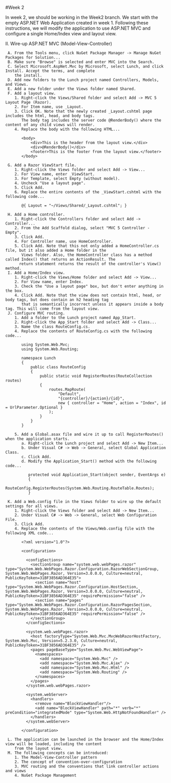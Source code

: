 #Week 2

In week 2, we should be working in the Week2 branch. We start with the empty ASP.NET Web Application created in
week 1. Following these instructions, we will modify the application to use ASP.NET MVC and configure a single
Home/Index view and layout view.

II.  Wire-up ASP.NET MVC (Model-View-Controller)
   	 
     A. From the Tools menu, click NuGet Package Manager -> Manage NuGet Packages for Solution...
	 B. Make sure "Browse" is selected and enter MVC into the Search.
	 C. Select Microsoft.AspNet.Mvc by Microsoft, select Lunch, and click Install. Accept the terms, and complete
	    the install.
     D. Add new folders to the Lunch project named Controllers, Models, and Views.
	 E. Add a new folder under the Views folder named Shared.
	 F. Add a layout view.
	    1. Right-click the Views/Shared folder and select Add -> MVC 5 Layout Page (Razor).
	    2. For Item name, use _Layout.
	    3. Click OK. Note that the newly created _Layout.cshtml page includes the html, head, and body tags.
	       The body tag includes the server code @RenderBody() where the content of any child views will render.
	    4. Replace the body with the following HTML...
	 
	       <body>
               <div>This is the header from the layout view.</div>
               <div>@RenderBody()</div>
               <footer>This is the footer from the layout view.</footer>
           </body>
	 	  
	 G. Add a Razor ViewStart file.
	    1. Right-click the Views folder and select Add -> View...
	    2. For View name, enter _ViewStart.
	    3. For Template, select Empty (without model).
	    4. Uncheck "Use a layout page".
	    5. Click Add.
	    6. Replace the entire contents of the _ViewStart.cshtml with the following code...
	   
	       @{ Layout = "~/Views/Shared/_Layout.cshtml"; }
	 
	 H. Add a Home controller.
	    1. Right-click the Controllers folder and select Add -> Controller...
	    2. From the Add Scaffold dialog, select "MVC 5 Controller - Empty".
	    3. Click Add.
	    4. For Controller name, use HomeController.
	    5. Click Add. Note that this not only added a HomeController.cs file, but it also added a Home folder in the
	       Views folder. Also, the HomeController class has a method called Index() that returns an ActionResult. The
	 	  return statement returns the result of the controller's View() method.
	 I. Add a Home/Index view.
	    1. Right-click the Views/Home folder and select Add -> View...
	    2. For View name, enter Index.
	    3. Check the "Use a layout page" box, but don't enter anything in the box.
	    4. Click Add. Note that the view does not contain html, head, or body tags, but does contain an h2 heading tag
	       that is semantically incorrect unless it appears inside a body tag. This will come from the layout view.
	 J. Configure MVC routing.
	    1. Add a folder to the Lunch project named App_Start.
	    2. Right-click the App_Start folder and select Add -> Class...
	    3. Name the class RouteConfig.cs.
        4. Replace the contents of RouteConfig.cs with the following code...
	 
	       using System.Web.Mvc;
           using System.Web.Routing;
           
           namespace Lunch
           {
               public class RouteConfig
               {
                   public static void RegisterRoutes(RouteCollection routes)
                   {
                       routes.MapRoute(
                           "Default",
                           "{controller}/{action}/{id}",
                           new { controller = "Home", action = "Index", id = UrlParameter.Optional }
                       );
                   }
               }
           }
	 
	    5. Add a Global.asax file and wire it up to call RegisterRoutes() when the application starts.
	 	   a. Right-click the Lunch project and select Add -> New Item...
	 	   b. Under Visual C# -> Web -> General, select Global Application Class.
	 	   c. Click Add.
	 	   d. Modify the Application_Start() method with the following code...
	 
	 	      protected void Application_Start(object sender, EventArgs e)
              {
                  RouteConfig.RegisterRoutes(System.Web.Routing.RouteTable.Routes);
              }
	 
	 K. Add a Web.config file in the Views folder to wire up the default settings for all views.
	    1. Right-click the Views folder and select Add -> New Item...
	    2. Under Visual C# -> Web -> General, select Web Configuration File.
	    3. Click Add.
	    4. Replace the contents of the Views/Web.config file with the following XML code...
	 
           <?xml version="1.0"?>
           
           <configuration>
             
             <configSections>
               <sectionGroup name="system.web.webPages.razor" type="System.Web.WebPages.Razor.Configuration.RazorWebSectionGroup, System.Web.WebPages.Razor, Version=3.0.0.0, Culture=neutral, PublicKeyToken=31BF3856AD364E35">
                 <section name="host" type="System.Web.WebPages.Razor.Configuration.HostSection, System.Web.WebPages.Razor, Version=3.0.0.0, Culture=neutral, PublicKeyToken=31BF3856AD364E35" requirePermission="false" />
                 <section name="pages" type="System.Web.WebPages.Razor.Configuration.RazorPagesSection, System.Web.WebPages.Razor, Version=3.0.0.0, Culture=neutral, PublicKeyToken=31BF3856AD364E35" requirePermission="false" />
               </sectionGroup>
             </configSections>
           
             <system.web.webPages.razor>
               <host factoryType="System.Web.Mvc.MvcWebRazorHostFactory, System.Web.Mvc, Version=5.2.3.0, Culture=neutral, PublicKeyToken=31BF3856AD364E35" />
               <pages pageBaseType="System.Web.Mvc.WebViewPage">
                 <namespaces>
                   <add namespace="System.Web.Mvc" />
                   <add namespace="System.Web.Mvc.Ajax" />
                   <add namespace="System.Web.Mvc.Html" />
                   <add namespace="System.Web.Routing" />
                 </namespaces>
               </pages>
             </system.web.webPages.razor>
           
             <system.webServer>
               <handlers>
                 <remove name="BlockViewHandler"/>
                 <add name="BlockViewHandler" path="*" verb="*" preCondition="integratedMode" type="System.Web.HttpNotFoundHandler" />
               </handlers>
             </system.webServer>
             
           </configuration>
	 
	 L. The application can be launched in the browser and the Home/Index view will be loaded, including the content
	    from the layout view.
	 M. The following concepts can be introduced:
	    1. The Model-View-Controller pattern
	    2. The concept of convention-over-configuration
		3. MVC routing and the conventions that link controller actions and views
		4. NuGet Package Management